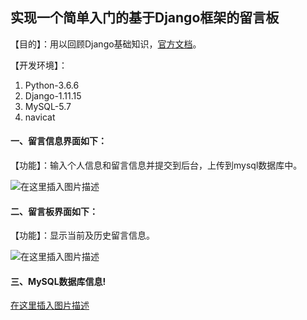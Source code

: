 ## 实现一个简单入门的基于Django框架的留言板
【目的】：用以回顾Django基础知识，[官方文档](https://docs.djangoproject.com/en/1.11/intro/tutorial01/)。

【开发环境】：

 1. Python-3.6.6
 2. Django-1.11.15
 3. MySQL-5.7
 4. navicat

#### 一、留言信息界面如下：
【功能】：输入个人信息和留言信息并提交到后台，上传到mysql数据库中。

![在这里插入图片描述](https://img-blog.csdnimg.cn/20190218112406352.png?x-oss-process=image/watermark,type_ZmFuZ3poZW5naGVpdGk,shadow_10,text_aHR0cHM6Ly9ibG9nLmNzZG4ubmV0L1NMX1dvcmxk,size_16,color_FFFFFF,t_70)
#### 二、留言板界面如下：
【功能】：显示当前及历史留言信息。

![在这里插入图片描述](https://img-blog.csdnimg.cn/20190218112419891.png?x-oss-process=image/watermark,type_ZmFuZ3poZW5naGVpdGk,shadow_10,text_aHR0cHM6Ly9ibG9nLmNzZG4ubmV0L1NMX1dvcmxk,size_16,color_FFFFFF,t_70)
#### 三、MySQL数据库信息!
[在这里插入图片描述](https://img-blog.csdnimg.cn/20190218112433439.png)
